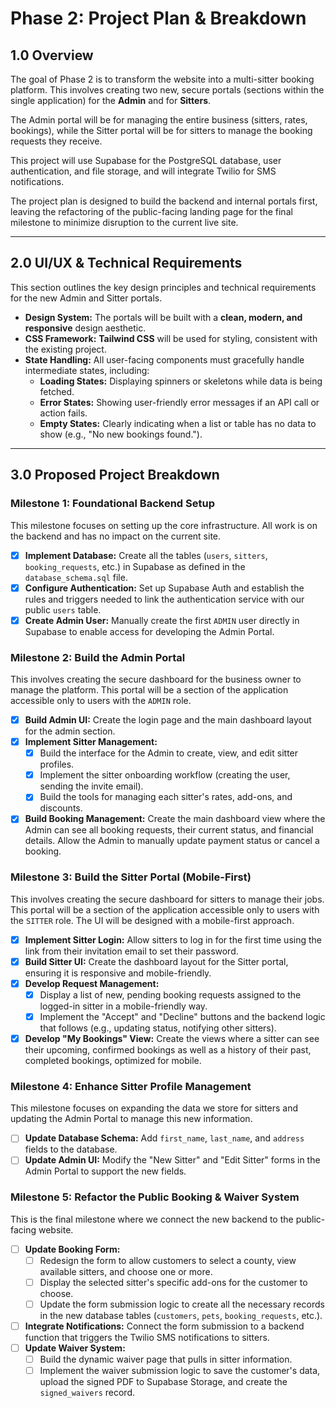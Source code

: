 # Phase 2: Project Plan & Breakdown

## 1.0 Overview

The goal of Phase 2 is to transform the website into a multi-sitter booking platform. This involves creating two new, secure portals (sections within the single application) for the **Admin** and for **Sitters**.

The Admin portal will be for managing the entire business (sitters, rates, bookings), while the Sitter portal will be for sitters to manage the booking requests they receive.

This project will use Supabase for the PostgreSQL database, user authentication, and file storage, and will integrate Twilio for SMS notifications.

The project plan is designed to build the backend and internal portals first, leaving the refactoring of the public-facing landing page for the final milestone to minimize disruption to the current live site.

---

## 2.0 UI/UX & Technical Requirements

This section outlines the key design principles and technical requirements for the new Admin and Sitter portals.

- **Design System:** The portals will be built with a **clean, modern, and responsive** design aesthetic.
- **CSS Framework:** **Tailwind CSS** will be used for styling, consistent with the existing project.
- **State Handling:** All user-facing components must gracefully handle intermediate states, including:
  - **Loading States:** Displaying spinners or skeletons while data is being fetched.
  - **Error States:** Showing user-friendly error messages if an API call or action fails.
  - **Empty States:** Clearly indicating when a list or table has no data to show (e.g., "No new bookings found.").

---

## 3.0 Proposed Project Breakdown

### Milestone 1: Foundational Backend Setup

This milestone focuses on setting up the core infrastructure. All work is on the backend and has no impact on the current site.

- [x] **Implement Database:** Create all the tables (`users`, `sitters`, `booking_requests`, etc.) in Supabase as defined in the `database_schema.sql` file.
- [x] **Configure Authentication:** Set up Supabase Auth and establish the rules and triggers needed to link the authentication service with our public `users` table.
- [x] **Create Admin User:** Manually create the first `ADMIN` user directly in Supabase to enable access for developing the Admin Portal.

### Milestone 2: Build the Admin Portal

This involves creating the secure dashboard for the business owner to manage the platform. This portal will be a section of the application accessible only to users with the `ADMIN` role.

- [x] **Build Admin UI:** Create the login page and the main dashboard layout for the admin section.
- [x] **Implement Sitter Management:**
  - [x] Build the interface for the Admin to create, view, and edit sitter profiles.
  - [x] Implement the sitter onboarding workflow (creating the user, sending the invite email).
  - [x] Build the tools for managing each sitter's rates, add-ons, and discounts.
- [x] **Build Booking Management:** Create the main dashboard view where the Admin can see all booking requests, their current status, and financial details. Allow the Admin to manually update payment status or cancel a booking.

### Milestone 3: Build the Sitter Portal (Mobile-First)

This involves creating the secure dashboard for sitters to manage their jobs. This portal will be a section of the application accessible only to users with the `SITTER` role. The UI will be designed with a mobile-first approach.

- [x] **Implement Sitter Login:** Allow sitters to log in for the first time using the link from their invitation email to set their password.
- [x] **Build Sitter UI:** Create the dashboard layout for the Sitter portal, ensuring it is responsive and mobile-friendly.
- [x] **Develop Request Management:**
  - [x] Display a list of new, pending booking requests assigned to the logged-in sitter in a mobile-friendly way.
  - [x] Implement the "Accept" and "Decline" buttons and the backend logic that follows (e.g., updating status, notifying other sitters).
- [x] **Develop "My Bookings" View:** Create the views where a sitter can see their upcoming, confirmed bookings as well as a history of their past, completed bookings, optimized for mobile.

### Milestone 4: Enhance Sitter Profile Management

This milestone focuses on expanding the data we store for sitters and updating the Admin Portal to manage this new information.

- [ ] **Update Database Schema:** Add `first_name`, `last_name`, and `address` fields to the database.
- [ ] **Update Admin UI:** Modify the "New Sitter" and "Edit Sitter" forms in the Admin Portal to support the new fields.

### Milestone 5: Refactor the Public Booking & Waiver System

This is the final milestone where we connect the new backend to the public-facing website.

- [ ] **Update Booking Form:**
  - [ ] Redesign the form to allow customers to select a county, view available sitters, and choose one or more.
  - [ ] Display the selected sitter's specific add-ons for the customer to choose.
  - [ ] Update the form submission logic to create all the necessary records in the new database tables (`customers`, `pets`, `booking_requests`, etc.).
- [ ] **Integrate Notifications:** Connect the form submission to a backend function that triggers the Twilio SMS notifications to sitters.
- [ ] **Update Waiver System:**
  - [ ] Build the dynamic waiver page that pulls in sitter information.
  - [ ] Implement the waiver submission logic to save the customer's data, upload the signed PDF to Supabase Storage, and create the `signed_waivers` record.